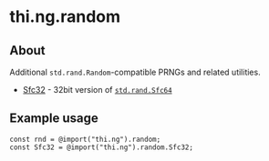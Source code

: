 # thi.ng.random

## About

Additional `std.rand.Random`-compatible PRNGs and related utilities.

-   [Sfc32](./src/sfc32.zig) - 32bit version of [`std.rand.Sfc64`](https://github.com/ziglang/zig/blob/master/lib/std/rand/Sfc64.zig)

## Example usage

```zig
const rnd = @import("thi.ng").random;
const Sfc32 = @import("thi.ng").random.Sfc32;
```
